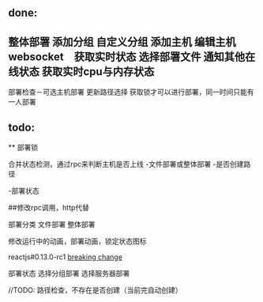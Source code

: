 ## done:
整体部署
添加分组
自定义分组
添加主机
编辑主机
websocket　获取实时状态
选择部署文件
通知其他在线状态
获取实时cpu与内存状态
-
部署检查－可选主机部署
更新路径选择
获取锁才可以进行部署，同一时间只能有一人部署
## todo:

** 部署锁

合并状态检测，通过rpc来判断主机是否上线
-文件部署或整体部署
-是否创建路径

-部署状态

##修改rpc调用，http代替

部署分类
  文件部署
  整体部署

修改运行中的动画，部署动画，锁定状态图标

reactjs#0.13.0-rc1 [breaking change](http://facebook.github.io/react/blog/2015/02/24/react-v0.13-rc1.html)


部署状态
选择分组部署
选择服务器部署

//TODO:
路径检查，不存在是否创建（当前完自动创建）
